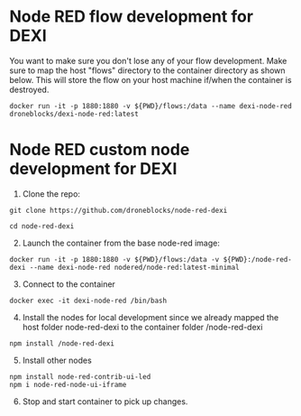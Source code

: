 # Node RED flow development for DEXI
 
You want to make sure you don't lose any of your flow development. Make sure to map the host "flows" directory to the container directory as shown below. This will store the flow on your host machine if/when the container is destroyed.

```docker run -it -p 1880:1880 -v ${PWD}/flows:/data --name dexi-node-red droneblocks/dexi-node-red:latest```

# Node RED custom node development for DEXI

1. Clone the repo:

```
git clone https://github.com/droneblocks/node-red-dexi

cd node-red-dexi
```

2. Launch the container from the base node-red image:

```
docker run -it -p 1880:1880 -v ${PWD}/flows:/data -v ${PWD}:/node-red-dexi --name dexi-node-red nodered/node-red:latest-minimal
```

3. Connect to the container
```
docker exec -it dexi-node-red /bin/bash
```

4. Install the nodes for local development since we already mapped the host folder node-red-dexi to the container folder /node-red-dexi
```
npm install /node-red-dexi
```

5. Install other nodes

```
npm install node-red-contrib-ui-led
npm i node-red-node-ui-iframe
```

6. Stop and start container to pick up changes.
